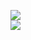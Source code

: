 [![](https://img.shields.io/badge/Made%20With-Github%20Spray-lightgrey.svg?style=for-the-badge&logo=github)](https://github.com/Annihil/github-spray#11337)  
[![](https://i.imgur.com/2DrTn0Z.gif)](https://github.com/Annihil/github-spray)